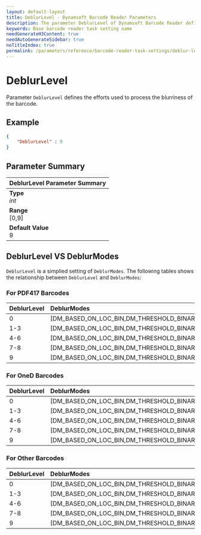 ```yaml
---
layout: default-layout
title: DeblurLevel - Dynamsoft Barcode Reader Parameters
description: The parameter DeblurLevel of Dynamsoft Barcode Reader defines the efforts used to process the blurriness of the barcode.
keywords: Base barcode reader task setting name
needGenerateH3Content: true
needAutoGenerateSidebar: true
noTitleIndex: true
permalink: /parameters/reference/barcode-reader-task-settings/deblur-level.html
---
```


# DeblurLevel

Parameter `DeblurLevel` defines the efforts used to process the blurriness of the barcode.

## Example

```json
{
    "DeblurLevel" : 9
}
```

## Parameter Summary

| DeblurLevel Parameter Summary |
| :----------------------------------------- |
| **Type**<br>*int* |
| **Range**<br>[0,9] |
| **Default Value**<br>9 |

## DeblurLevel VS DeblurModes

`DeblurLevel` is a simplied setting of `DeblurModes`. The following tables shows the relationship between `DeblurLevel` and `DeblurModes`:

### For PDF417 Barcodes

| DeblurLevel | DeblurModes |
| :---------- | :---------- |
| 0 | [DM_BASED_ON_LOC_BIN,DM_THRESHOLD_BINARIZATION] |
| 1-3 | [DM_BASED_ON_LOC_BIN,DM_THRESHOLD_BINARIZATION,DM_DIRECT_BINARIZATION] |
| 4-6 | [DM_BASED_ON_LOC_BIN,DM_THRESHOLD_BINARIZATION,DM_DIRECT_BINARIZATION,DM_SMOOTHING] |
| 7-8 | [DM_BASED_ON_LOC_BIN,DM_THRESHOLD_BINARIZATION,DM_DIRECT_BINARIZATION,DM_SMOOTHING,DM_GRAY_EQUALIZATION] |
| 9 | [DM_BASED_ON_LOC_BIN,DM_THRESHOLD_BINARIZATION,DM_DIRECT_BINARIZATION,DM_SMOOTHING,DM_GRAY_EQUALIZATION,DM_MORPHING,DM_DEEP_ANALYSIS] |

### For OneD Barcodes

| DeblurLevel | DeblurModes |
| :---------- | :---------- |
| 0 | [DM_BASED_ON_LOC_BIN,DM_THRESHOLD_BINARIZATION,DM_THRESHOLD_BINARIZATION] |
| 1-3 | [DM_BASED_ON_LOC_BIN,DM_THRESHOLD_BINARIZATION,DM_THRESHOLD_BINARIZATION,DM_DIRECT_BINARIZATION] |
| 4-6 | [DM_BASED_ON_LOC_BIN,DM_THRESHOLD_BINARIZATION,DM_THRESHOLD_BINARIZATION,DM_DIRECT_BINARIZATION,DM_SMOOTHING] |
| 7-8 | [DM_BASED_ON_LOC_BIN,DM_THRESHOLD_BINARIZATION,DM_THRESHOLD_BINARIZATION,DM_DIRECT_BINARIZATION,DM_SMOOTHING,DM_GRAY_EQUALIZATION] |
| 9 | [DM_BASED_ON_LOC_BIN,DM_THRESHOLD_BINARIZATION,DM_THRESHOLD_BINARIZATION,DM_DIRECT_BINARIZATION,DM_DEEP_ANALYSIS,DM_SMOOTHING,DM_GRAY_EQUALIZATION,DM_MORPHING] |

### For Other Barcodes

| DeblurLevel | DeblurModes |
| :---------- | :---------- |
| 0 | [DM_BASED_ON_LOC_BIN,DM_THRESHOLD_BINARIZATION] |
| 1-3 | [DM_BASED_ON_LOC_BIN,DM_THRESHOLD_BINARIZATION,DM_DIRECT_BINARIZATION] |
| 4-6 | [DM_BASED_ON_LOC_BIN,DM_THRESHOLD_BINARIZATION,DM_DIRECT_BINARIZATION,DM_SMOOTHING] |
| 7-8 | [DM_BASED_ON_LOC_BIN,DM_THRESHOLD_BINARIZATION,DM_DIRECT_BINARIZATION,DM_SMOOTHING,DM_GRAY_EQUALIZATION] |
| 9 | [DM_BASED_ON_LOC_BIN,DM_THRESHOLD_BINARIZATION,DM_DIRECT_BINARIZATION,DM_DEEP_ANALYSIS,DM_SMOOTHING,DM_GRAY_EQUALIZATION,DM_MORPHING] |
